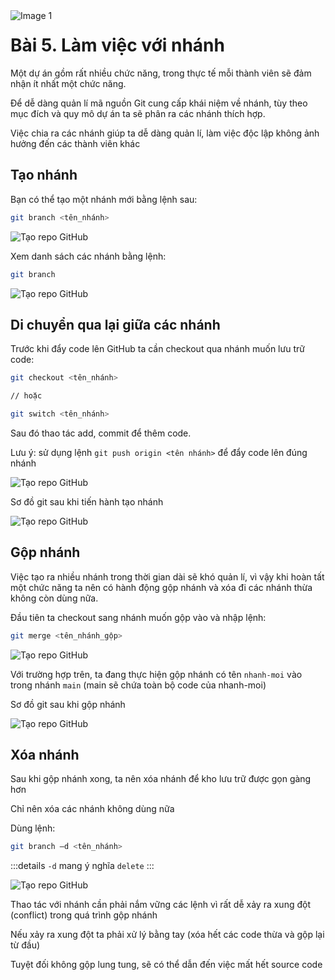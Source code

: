 <img src="https://count-viewer.vercel.app//api/blog/view?url=https://davisupers.web.app/github/session5.html" alt="Image 1" style="float: left">

# Bài 5. Làm việc với nhánh

Một dự án gồm rất nhiều chức năng, trong thực tế mỗi thành viên sẽ đảm nhận ít nhất một chức năng. 

Để dễ dàng quản lí mã nguồn Git cung cấp khái niệm về nhánh, tùy theo mục đích và quy mô dự án ta sẽ phân ra các nhánh thích hợp.

Việc chia ra các nhánh giúp ta dễ dàng quản lí, làm việc độc lập không ảnh hưởng đến các thành viên khác

## Tạo nhánh

Bạn có thể tạo một nhánh mới bằng lệnh sau: 

```bash
git branch <tên_nhánh>
```

![Tạo repo GitHub](https://github.com/theanishtar/images/blob/main/angurvad/github/session5/pic1.png?raw=true)

Xem danh sách các nhánh bằng lệnh: 
```bash
git branch
```

![Tạo repo GitHub](https://github.com/theanishtar/images/blob/main/angurvad/github/session5/pic2.png?raw=true)

## Di chuyển qua lại giữa các nhánh

Trước khi đẩy code lên GitHub ta cần checkout qua nhánh muốn lưu trữ code:                      
```bash
git checkout <tên_nhánh>

// hoặc

git switch <tên_nhánh>
```
Sau đó thao tác add, commit để thêm code.

Lưu ý: sử dụng lệnh `git push origin <tên nhánh>` để đẩy code lên đúng nhánh

![Tạo repo GitHub](https://github.com/theanishtar/images/blob/main/angurvad/github/session5/pic3.png?raw=true)

Sơ đồ git sau khi tiến hành tạo nhánh

![Tạo repo GitHub](https://github.com/theanishtar/images/blob/main/angurvad/github/session5/pic4.png?raw=true)

## Gộp nhánh

Việc tạo ra nhiều nhánh trong thời gian dài sẽ khó quản lí, vì vậy khi hoàn tất một chức năng ta nên có hành động gộp nhánh và xóa đi các nhánh thừa không còn dùng nữa.

Đầu tiên ta checkout sang nhánh muốn gộp vào và nhập lệnh:          
```bash 
git merge <tên_nhánh_gộp>
```

![Tạo repo GitHub](https://github.com/theanishtar/images/blob/main/angurvad/github/session5/pic5.png?raw=true)

Với trường hợp trên, ta đang thực hiện gộp nhánh có tên `nhanh-moi` vào trong nhánh `main` (main sẽ chứa toàn bộ code của nhanh-moi)

Sơ đồ git sau khi gộp nhánh

![Tạo repo GitHub](https://github.com/theanishtar/images/blob/main/angurvad/github/session5/pic6.png?raw=true)


## Xóa nhánh

Sau khi gộp nhánh xong, ta nên xóa nhánh để kho lưu trữ được gọn gàng hơn

Chỉ nên xóa các nhánh không dùng nữa

Dùng lệnh:                                      
```bash
git branch –d <tên_nhánh>
```

:::details
`-d` mang ý nghĩa `delete`
:::


![Tạo repo GitHub](https://github.com/theanishtar/images/blob/main/angurvad/github/session5/pic7.png?raw=true)

Thao tác với nhánh cần phải nắm vững các lệnh vì rất dễ xảy ra xung đột (conflict) trong quá trình gộp nhánh

Nếu xảy ra xung đột ta phải xử lý bằng tay (xóa hết các code thừa và gộp lại từ đầu)

Tuyệt đối không gộp lung tung, sẽ có thể dẫn đến việc mất hết source code






